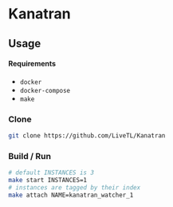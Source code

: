# Kanatran

## Usage

#### Requirements
* `docker`
* `docker-compose`
* `make`

### Clone
```bash
git clone https://github.com/LiveTL/Kanatran
```

### Build / Run
```bash
# default INSTANCES is 3
make start INSTANCES=1
# instances are tagged by their index
make attach NAME=kanatran_watcher_1
```
